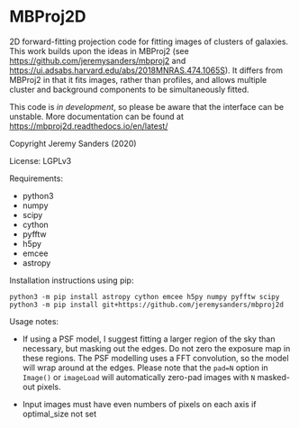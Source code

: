 MBProj2D
========

2D forward-fitting projection code for fitting images of clusters of
galaxies. This work builds upon the ideas in MBProj2 (see https://github.com/jeremysanders/mbproj2 and https://ui.adsabs.harvard.edu/abs/2018MNRAS.474.1065S). It differs from MBProj2 in that it fits images, rather than profiles, and allows multiple cluster and background components to be simultaneously fitted.

This code is *in development*, so please be aware that the interface can be unstable. More documentation can be found at https://mbproj2d.readthedocs.io/en/latest/

Copyright Jeremy Sanders (2020)

License: LGPLv3

Requirements:
 - python3
 - numpy
 - scipy
 - cython
 - pyfftw
 - h5py
 - emcee
 - astropy

Installation instructions using pip:

    python3 -m pip install astropy cython emcee h5py numpy pyfftw scipy
    python3 -m pip install git+https://github.com/jeremysanders/mbproj2d

Usage notes:

 - If using a PSF model, I suggest fitting a larger region of the sky than necessary, but masking out the edges. Do not zero the exposure map in these regions. The PSF modelling uses a FFT convolution, so the model will wrap around at the edges. Please note that the `pad=N` option in `Image()` or `imageLoad` will automatically zero-pad images with `N` masked-out pixels.

 - Input images must have even numbers of pixels on each axis if optimal_size not set
